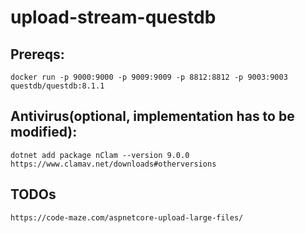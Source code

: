 # upload-stream-questdb 
## Prereqs:
```
docker run -p 9000:9000 -p 9009:9009 -p 8812:8812 -p 9003:9003 questdb/questdb:8.1.1
```

## Antivirus(optional, implementation has to be modified):
```
dotnet add package nClam --version 9.0.0
https://www.clamav.net/downloads#otherversions
```
## TODOs
```
https://code-maze.com/aspnetcore-upload-large-files/
```
